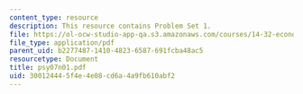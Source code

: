 ```yaml
---
content_type: resource
description: This resource contains Problem Set 1.
file: https://ol-ocw-studio-app-qa.s3.amazonaws.com/courses/14-32-econometrics-spring-2007/300124445f4e4e08cd6a4a9fb610abf2_psy07n01.pdf
file_type: application/pdf
parent_uid: b2277487-1410-4823-6587-691fcba48ac5
resourcetype: Document
title: psy07n01.pdf
uid: 30012444-5f4e-4e08-cd6a-4a9fb610abf2
---
```

